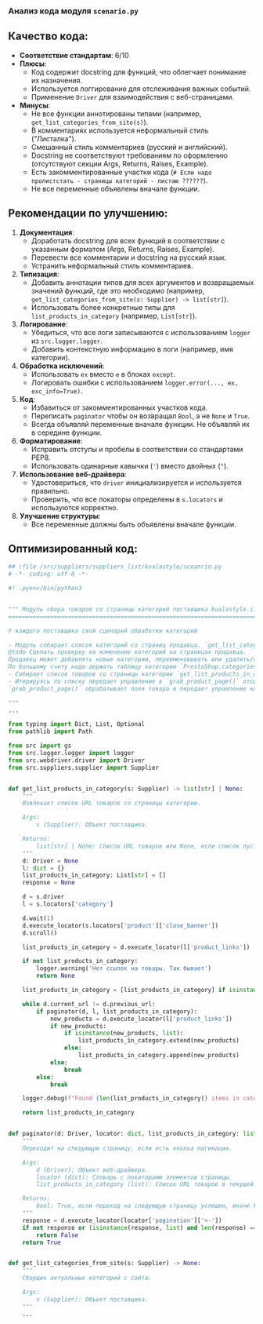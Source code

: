 ### Анализ кода модуля `scenario.py`

## **Качество кода**:

- **Соответствие стандартам**: 6/10
- **Плюсы**:
  - Код содержит docstring для функций, что облегчает понимание их назначения.
  - Используется логгирование для отслеживания важных событий.
  - Применение `Driver` для взаимодействия с веб-страницами.
- **Минусы**:
  - Не все функции аннотированы типами (например, `get_list_categories_from_site(s)`).
  - В комментариях используется неформальный стиль ("Листалка").
  - Смешанный стиль комментариев (русский и английский).
  - Docstring не соответствуют требованиям по оформлению (отсутствуют секции Args, Returns, Raises, Example).
  - Есть закомментированные участки кода (`# Если надо пролистстать - страницы категорий - листаю ??????`).
  - Не все переменные объявлены вначале функции.

## **Рекомендации по улучшению**:

1. **Документация**:
   - Доработать docstring для всех функций в соответствии с указанным форматом (Args, Returns, Raises, Example).
   - Перевести все комментарии и docstring на русский язык.
   - Устранить неформальный стиль комментариев.
2. **Типизация**:
   - Добавить аннотации типов для всех аргументов и возвращаемых значений функций, где это необходимо (например, `get_list_categories_from_site(s: Supplier) -> list[str]`).
   - Использовать более конкретные типы для `list_products_in_category` (например, `List[str]`).
3. **Логирование**:
   - Убедиться, что все логи записываются с использованием `logger` из `src.logger.logger`.
   - Добавить контекстную информацию в логи (например, имя категории).
4. **Обработка исключений**:
   - Использовать `ex` вместо `e` в блоках `except`.
   - Логировать ошибки с использованием `logger.error(..., ex, exc_info=True)`.
5. **Код**:
   - Избавиться от закомментированных участков кода.
   - Переписать `paginator` чтобы он возвращал `Bool`, а не `None` и `True`.
   - Всегда объявляй переменные вначале функции. Не объявляй их в середине функции.
6. **Форматирование**:
   - Исправить отступы и пробелы в соответствии со стандартами PEP8.
   - Использовать одинарные кавычки (`'`) вместо двойных (`"`).
7. **Использование веб-драйвера**:
   - Удостовериться, что `driver` инициализируется и используется правильно.
   - Проверить, что все локаторы определены в `s.locators` и используются корректно.
8. **Улучшение структуры**:
   - Все переменные должны быть объявлены вначале функции.

## **Оптимизированный код**:

```python
## \file /src/suppliers/suppliers_list/kualastyle/sceanrio.py
# -*- coding: utf-8 -*-

#! .pyenv/bin/python3


""" Модуль сбора товаров со страницы категорий поставщика kualastyle.il через вебдрайвер
=================================================================================================

У каждого поставщика свой сценарий обработки категорий

- Модуль собирает список категорий со страниц продавца. `get_list_categories_from_site()`.
@todo Сделать проверку на изменение категорий на страницах продавца.
Продавец может добавлять новые категории, переименовывать или удалять/прятать уже существующие.
По большому счету надо держать таблицу категории `PrestaShop.categories <-> aliexpress.shop.categoies`
- Собирает список товаров со страницы категории `get_list_products_in_category()`
- Итерируясь по списку передает управление в `grab_product_page()` отсылая функции текущий url страницы
`grab_product_page()` обрабатывает поля товара и передает управление классу `Product`

"""
...

from typing import Dict, List, Optional
from pathlib import Path

from src import gs
from src.logger.logger import logger
from src.webdriver.driver import Driver
from src.suppliers.supplier import Supplier


def get_list_products_in_category(s: Supplier) -> list[str] | None:
    """
    Извлекает список URL товаров со страницы категории.

    Args:
        s (Supplier): Объект поставщика.

    Returns:
        list[str] | None: Список URL товаров или None, если список пуст.
    """
    d: Driver = None
    l: dict = {}
    list_products_in_category: List[str] = []
    response = None

    d = s.driver
    l = s.locators['category']

    d.wait(1)
    d.execute_locator(s.locators['product']['close_banner'])
    d.scroll()

    list_products_in_category = d.execute_locator(l['product_links'])

    if not list_products_in_category:
        logger.warning('Нет ссылок на товары. Так бывает')
        return None

    list_products_in_category = [list_products_in_category] if isinstance(list_products_in_category, str) else list_products_in_category

    while d.current_url != d.previous_url:
        if paginator(d, l, list_products_in_category):
            new_products = d.execute_locator(l['product_links'])
            if new_products:
                if isinstance(new_products, list):
                    list_products_in_category.extend(new_products)
                else:
                    list_products_in_category.append(new_products)
            else:
                break
        else:
            break

    logger.debug(f"Found {len(list_products_in_category)} items in category {s.current_scenario['name']}")

    return list_products_in_category


def paginator(d: Driver, locator: dict, list_products_in_category: list) -> bool:
    """
    Переходит на следующую страницу, если есть кнопка пагинации.

    Args:
        d (Driver): Объект веб-драйвера.
        locator (dict): Словарь с локаторами элементов страницы.
        list_products_in_category (list): Список URL товаров в текущей категории.

    Returns:
        bool: True, если переход на следующую страницу успешен, иначе False.
    """
    response = d.execute_locator(locator['pagination']['<-'])
    if not response or (isinstance(response, list) and len(response) == 0):
        return False
    return True


def get_list_categories_from_site(s: Supplier) -> None:
    """
    Сборщик актуальных категорий с сайта.

    Args:
        s (Supplier): Объект поставщика.
    """
    ...